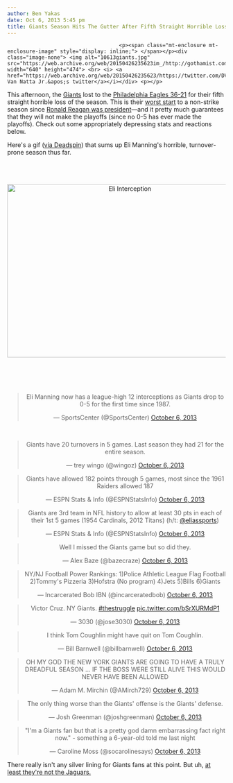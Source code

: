 ```yaml
---
author: Ben Yakas
date: Oct 6, 2013 5:45 pm
title: Giants Season Hits The Gutter After Fifth Straight Horrible Loss
---
```


	
										<p><span class="mt-enclosure mt-enclosure-image" style="display: inline;"> </span></p><div class="image-none"> <img alt="10613giants.jpg" src="https://web.archive.org/web/20150426235623im_/http://gothamist.com/attachments/byakas/10613giants.jpg" width="640" height="474"> <br> <i> <a href="https://web.archive.org/web/20150426235623/https://twitter.com/DVNJr/status/386952171201523713">Don Van Natta Jr.&apos;s twitter</a></i></div> <p></p>

<p>This afternoon, the <a href="https://web.archive.org/web/20150426235623/http://gothamist.com/tags/giants">Giants</a> lost to the <a href="https://web.archive.org/web/20150426235623/http://stats.newyork.cbslocal.com/fb/recap.asp?g=20131006019&amp;utm_source=dlvr.it&amp;utm_medium=twitter">Philadelphia Eagles 36-21</a> for their fifth straight horrible loss of the season. This is their <a href="https://web.archive.org/web/20150426235623/http://gothamist.com/2013/09/22/the_giants_just_played_their_worst.php">worst start</a> to a non-strike season since <a href="https://web.archive.org/web/20150426235623/https://twitter.com/SportsCenter/status/386951937356083200">Ronald Reagan was president</a>&#x2014;and it pretty much guarantees that they will not make the playoffs (since no 0-5 has ever made the playoffs). Check out some appropriately depressing stats and reactions below.</p>

<p>Here&apos;s a gif (<a href="https://web.archive.org/web/20150426235623/http://deadspin.com/elis-derpiest-interception-yet-your-week-5-early-game-1441741459?utm_campaign=socialflow_deadspin_twitter&amp;utm_source=deadspin_twitter&amp;utm_medium=socialflow">via Deadspin</a>) that sums up Eli Manning&apos;s horrible, turnover-prone season thus far. <br>
<br><br><br>
</p><center><img src="https://web.archive.org/web/20150426235623im_/http://img.gawkerassets.com/img/192e8hja7k7wcgif/original.gif" alt="Eli Interception" height="400" width="550"></center><br>
<br><br><br>
<center><blockquote class="twitter-tweet"><p>Eli Manning now has a league-high 12 interceptions as Giants drop to 0-5 for the first time since 1987.</p>&#x2014; SportsCenter (@SportsCenter) <a href="https://web.archive.org/web/20150426235623/https://twitter.com/SportsCenter/statuses/386951937356083200">October 6, 2013</a></blockquote><br>
<script async src="//web.archive.org/web/20150426235623js_/http://platform.twitter.com/widgets.js" charset="utf-8"></script></center><p></p>

<center><blockquote class="twitter-tweet"><p>Giants have 20 turnovers in 5 games. Last season they had 21 for the entire season.</p>&#x2014; trey wingo (@wingoz) <a href="https://web.archive.org/web/20150426235623/https://twitter.com/wingoz/statuses/386951371099873280">October 6, 2013</a></blockquote>
<script async src="//web.archive.org/web/20150426235623js_/http://platform.twitter.com/widgets.js" charset="utf-8"></script></center>

<center><blockquote class="twitter-tweet"><p>Giants have allowed 182 points through 5 games, most since the 1961 Raiders allowed 187</p>&#x2014; ESPN Stats &amp; Info (@ESPNStatsInfo) <a href="https://web.archive.org/web/20150426235623/https://twitter.com/ESPNStatsInfo/statuses/386957867167006720">October 6, 2013</a></blockquote>
<script async src="//web.archive.org/web/20150426235623js_/http://platform.twitter.com/widgets.js" charset="utf-8"></script></center>

<center><blockquote class="twitter-tweet"><p>Giants are 3rd team in NFL history to allow at least 30 pts in each of their 1st 5 games (1954 Cardinals, 2012 Titans) (h/t: <a href="https://web.archive.org/web/20150426235623/https://twitter.com/EliasSports">@eliassports</a>)</p>&#x2014; ESPN Stats &amp; Info (@ESPNStatsInfo) <a href="https://web.archive.org/web/20150426235623/https://twitter.com/ESPNStatsInfo/statuses/386952474512199680">October 6, 2013</a></blockquote>
<script async src="//web.archive.org/web/20150426235623js_/http://platform.twitter.com/widgets.js" charset="utf-8"></script></center>

<center><blockquote class="twitter-tweet"><p>Well I missed the Giants game but so did they.</p>&#x2014; Alex Baze (@bazecraze) <a href="https://web.archive.org/web/20150426235623/https://twitter.com/bazecraze/statuses/386957522034515968">October 6, 2013</a></blockquote>
<script async src="//web.archive.org/web/20150426235623js_/http://platform.twitter.com/widgets.js" charset="utf-8"></script></center>

<center><blockquote class="twitter-tweet"><p>NY/NJ Football Power Rankings: 
1)Police Athletic League Flag Football 
2)Tommy&apos;s Pizzeria 
3)Hofstra (No program)
4)Jets
5)Bills
6)Giants</p>&#x2014; Incarcerated Bob IBN (@incarceratedbob) <a href="https://web.archive.org/web/20150426235623/https://twitter.com/incarceratedbob/statuses/386954062945468416">October 6, 2013</a></blockquote>
<script async src="//web.archive.org/web/20150426235623js_/http://platform.twitter.com/widgets.js" charset="utf-8"></script></center>

<center><blockquote class="twitter-tweet"><p>Victor Cruz. NY Giants. <a href="https://web.archive.org/web/20150426235623/https://twitter.com/search?q=%23thestruggle&amp;src=hash">#thestruggle</a> <a href="https://web.archive.org/web/20150426235623/http://t.co/bSrXURMdP1">pic.twitter.com/bSrXURMdP1</a></p>&#x2014; 3030 (@jose3030) <a href="https://web.archive.org/web/20150426235623/https://twitter.com/jose3030/statuses/386950276990509056">October 6, 2013</a></blockquote>
<script async src="//web.archive.org/web/20150426235623js_/http://platform.twitter.com/widgets.js" charset="utf-8"></script></center>

<center><blockquote class="twitter-tweet"><p>I think Tom Coughlin might have quit on Tom Coughlin.</p>&#x2014; Bill Barnwell (@billbarnwell) <a href="https://web.archive.org/web/20150426235623/https://twitter.com/billbarnwell/statuses/386975587903868929">October 6, 2013</a></blockquote>
<script async src="//web.archive.org/web/20150426235623js_/http://platform.twitter.com/widgets.js" charset="utf-8"></script></center>

<center><blockquote class="twitter-tweet"><p>OH MY GOD THE NEW YORK GIANTS ARE GOING TO HAVE A TRULY DREADFUL SEASON ... IF THE BOSS WERE STILL ALIVE THIS WOULD NEVER HAVE BEEN ALLOWED</p>&#x2014; Adam M. Mirchin (@AMirch729) <a href="https://web.archive.org/web/20150426235623/https://twitter.com/AMirch729/statuses/386950106865364992">October 6, 2013</a></blockquote>
<script async src="//web.archive.org/web/20150426235623js_/http://platform.twitter.com/widgets.js" charset="utf-8"></script></center>

<center><blockquote class="twitter-tweet"><p>The only thing worse than the Giants&apos; offense is the Giants&apos; defense.</p>&#x2014; Josh Greenman (@joshgreenman) <a href="https://web.archive.org/web/20150426235623/https://twitter.com/joshgreenman/statuses/386949911175917568">October 6, 2013</a></blockquote>
<script async src="//web.archive.org/web/20150426235623js_/http://platform.twitter.com/widgets.js" charset="utf-8"></script></center>

<center><blockquote class="twitter-tweet"><p>&quot;I&apos;m a Giants fan but that is a pretty god damn embarrassing fact right now.&quot; - something a 6-year-old told me last night</p>&#x2014; Caroline Moss (@socarolinesays) <a href="https://web.archive.org/web/20150426235623/https://twitter.com/socarolinesays/statuses/386949745295376384">October 6, 2013</a></blockquote>
<script async src="//web.archive.org/web/20150426235623js_/http://platform.twitter.com/widgets.js" charset="utf-8"></script></center>

<p>There really isn&apos;t any silver lining for Giants fans at this point. But uh, <a href="https://web.archive.org/web/20150426235623/https://twitter.com/richarddeitsch/status/386959542312898560">at least they&apos;re not the Jaguars.</a> </p>					
										
									
				